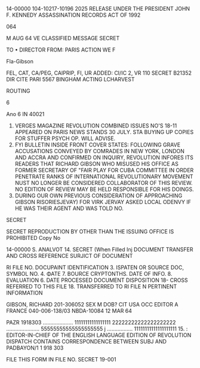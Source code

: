 14-00000
104-10217-10196
2025 RELEASE UNDER THE PRESIDENT JOHN F. KENNEDY ASSASSINATION RECORDS ACT OF 1992

064

M
AUG 64 VE
CLASSIFIED MESSAGE
SECRET

TO • DIRECTOR
FROM: PARIS
ACTION WE F

Fla-Gibson

FEL, CAT, CA/PEG, CAIPRIP, FI, UR
ADDED: CI/IC 2, VR
110
SECRET B21352
DIR CITE PARI 5567 BINGHAM ACTING
LCHARVEST

ROUTING

6

Ano 6 IN 40021

1. VERGES MAGAZINE REVOLUTION COMBINED ISSUES NO'S 18-11 APPEARED
ON PARIS NEWS STANDS 30 JULY. STA BUYING UP COPIES FOR STUFFER
PSYCH OP. WILL ADVISE.
2. FYI BULLETIN INSIDE FRONT COVER STATES:
FOLLOWING GRAVE ACCUSATIONS CONVEYED BY COMRADES IN NEW YORK,
LONDON AND ACCRA AND CONFIRMED ON INQUIRY, REVOLUTION INFORES
ITS READERS THAT RICHARD GIBSON WHO MISUSED HIS OFFICE AS FORMER
SECRETARY OF "FAIR PLAY FOR CUBA COMMITTEE IN ORDER PENETRATE
RANKS OF INTERNATIONAL REVOLUTIONARY MOVEMENT NUST NO LONGER BE
CONSIDERED COLLABORATOR OF THIS REVIEW. NO EDITION OF REVIEW MAY
BE HELD RESPONSIBLE FOR HIS DOINGS.
3. DURING OUR OWN PREVIOUS CONSIDERATION OF APPROACHING GIBSON
RISORIESJEVAY)
FOR VIRK JERVAY ASKED LOCAL ODENVY IF HE WAS THEIR AGENT AND WAS
TOLD NO.

SECRET

SECRET
REPRODUCTION BY OTHER THAN THE ISSUING OFFICE IS PROHIBITED
Copy No

14-00000
S. ANALVOT
14.
SECRET
(When Filled Inj
DOCUMENT TRANSFER AND CROSS REFERENCE
SURJICT OF DOCUMENT

RI FILE NO.
DOCUPAINT IDENTIFICATION
3. ISPATEN OR SOURCE DOC, SYMBOL NO. 4. ΦΑΤΕ
7. BOURCE CRYPTONTHS. DATE OF INFO. 8. EVALUATION
6. DATE PROCESSED
DOCUMENT DISPOSITION
18- CROSS REFERRED TO THIS FILE
18. TRANSFERRED TO
RI FILE N
PERTINENT INFORMATION

GIBSON, RICHARD
201-306052
SEX M DOB?
CIT USA
OCC EDITOR
A FRANCE
040-006-138/03
NBDA-10084
12 MAR 64

PAZR 1918303
....................
11111111111111111
22222222222222222222
......................
55555555555555555555
j
.................
11111111111111111111
15.
:
EDITOR-IN-CHIEF OF THE ENGLISH LANGUAGE
EDITION OF REVOLUTION DISPATCH CONTAINS
CORRESPONDENCE BETWEEN SUBJ AND PADBAYON/1
1 918 303

FILE THIS FORM IN FILE NO.
SECRET
19-001
